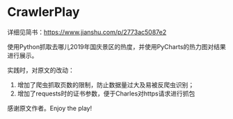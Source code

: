 # CrawlerPlay

详细见简书：https://www.jianshu.com/p/2773ac5087e2

使用Python抓取去哪儿2019年国庆景区的热度，并使用PyCharts的热力图对结果进行展示。

实践时，对原文的改动：

1. 增加了爬虫抓取页数的限制，防止数据量过大及易被反爬虫识别；
2. 增加了requests时的证书参数，便于Charles对https请求进行抓包

感谢原文作者。Enjoy the play!
